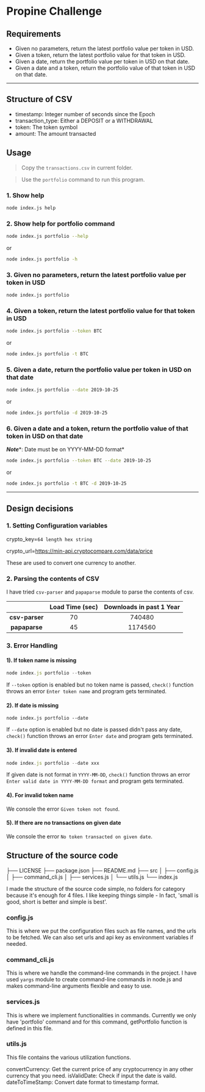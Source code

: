 # Propine Challenge

## Requirements

* Given no parameters, return the latest portfolio value per token in USD.
* Given a token, return the latest portfolio value for that token in USD.
* Given a date, return the portfolio value per token in USD on that date.
* Given a date and a token, return the portfolio value of that token in USD on that date.


---

## Structure of CSV

* timestamp: Integer number of seconds since the Epoch
* transaction_type: Either a DEPOSIT or a WITHDRAWAL
* token: The token symbol
* amount: The amount transacted

## Usage

> Copy the `transactions.csv` in current folder.

> Use the `portfolio` command to run this program.

### 1. Show help

```sh
node index.js help
```

### 2. Show help for portfolio command

```sh
node index.js portfolio --help
```

or

```sh
node index.js portfolio -h
```

### 3. Given no parameters, return the latest portfolio value per token in USD

```sh
node index.js portfolio
```

### 4. Given a token, return the latest portfolio value for that token in USD

```sh
node index.js portfolio --token BTC
```

or

```sh
node index.js portfolio -t BTC
```

### 5. Given a date, return the portfolio value per token in USD on that date

```sh
node index.js portfolio --date 2019-10-25
```

or

```sh
node index.js portfolio -d 2019-10-25
```

### 6. Given a date and a token, return the portfolio value of that token in USD on that date

***Note***\*: Date must be on YYYY-MM-DD format\*

```sh
node index.js portfolio --token BTC --date 2019-10-25
```

or

```sh
node index.js portfolio -t BTC -d 2019-10-25
```


---

## Design decisions

### 1. Setting Configuration variables

crypto_key=`64 length hex string`

crypto_url=https://min-api.cryptocompare.com/data/price

These are used to convert one currency to another.

### 2. Parsing the contents of CSV

I have tried `csv-parser` and `papaparse` module to parse the contents of csv.

|    | Load Time (sec) | Downloads in past 1 Year |
|:---:|:---:|:---:|
| **csv-parser** | 70 | 740480 |
| **papaparse** | 45 | 1174560 |


### 3. Error Handling

#### 1). If token name is missing

```js
node index.js portfolio --token
```

If `--token` option is enabled but no token name is passed, `check()` function throws an error `Enter token name` and program gets terminated.

#### 2). If date is missing

```
node index.js portfolio --date
```

If `--date` option is enabled but no date is passed didn't pass any date, `check()` function throws an error `Enter date` and program gets terminated.

#### 3). If invalid date is entered

```js
node index.js portfolio --date xxx
```

If given date is not format in `YYYY-MM-DD`, `check()` function throws an error `Enter valid date in YYYY-MM-DD format` and program gets terminated.

#### 4). For invalid token name

We console the error `Given token not found`.

#### 5). If there are no transactions on given date

We console the error `No token transacted on given date`.

## Structure of the source code

├── LICENSE
├── package.json
├── README.md
├── src
│  ├── config.js
│  ├── command_cli.js
│  ├── services.js
│  └── utils.js
└── index.js

I made the structure of the source code simple, no folders for category because it's enough for 4 files.
I like keeping things simple - In fact, 'small is good, short is better and simple is best'.

### config.js
This is where we put the configuration files such as file names, and the urls to be fetched.
We can also set urls and api key as environment variables if needed.

### command_cli.js
This is where we handle the command-line commands in the project.
I have used `yargs` module to create command-line commands in node.js and makes command-line arguments flexible and easy to use.

### services.js
This is where we implement functionalities in commands.
Currently we only have 'portfolio' command and for this command, getPortfolio function is defined in this file.

### utils.js
This file contains the various utilization functions.

convertCurrency: Get the current price of any cryptocurrency in any other currency that you need.
isValidDate: Check if input the date is vaild.
dateToTimeStamp: Convert date format to timestamp format.